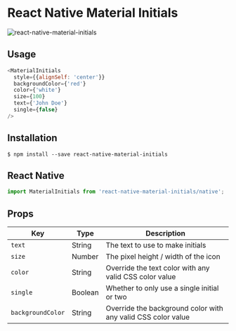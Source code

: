 # React Native Material Initials

![react-native-material-initials](https://cloud.githubusercontent.com/assets/5383963/16163426/20d1c50c-34a7-11e6-9b4c-eebea5f5831b.png)

## Usage
```JavaScript
<MaterialInitials
  style={{alignSelf: 'center'}}
  backgroundColor={'red'}
  color={'white'}
  size={100}
  text={'John Doe'}
  single={false}
/>
```

## Installation
```
$ npm install --save react-native-material-initials
```

## React Native
```JavaScript
import MaterialInitials from 'react-native-material-initials/native';
```

## Props
|Key |Type |Description |
|--- |--- |--- |
|`text`|String|The text to use to make initials|
|`size`|Number|The pixel height / width of the icon|
|`color`|String|Override the text color with any valid CSS color value|
|`single`|Boolean|Whether to only use a single initial or two|
|`backgroundColor`|String|Override the background color with any valid CSS color value|
